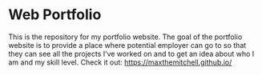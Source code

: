 # Web Portfolio
This is the repository for my portfolio website.  The goal of the portfolio website is to provide a place where potential employer can go to so that they can see all the projects I’ve worked on and to get an idea about who I am and my skill level. Check it out: https://maxthemitchell.github.io/

